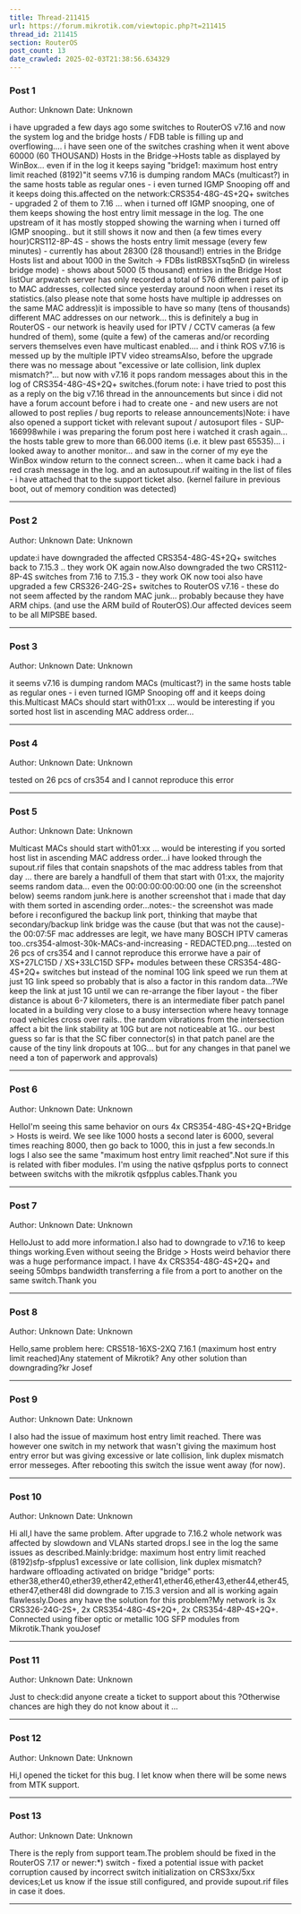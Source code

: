 ```yaml
---
title: Thread-211415
url: https://forum.mikrotik.com/viewtopic.php?t=211415
thread_id: 211415
section: RouterOS
post_count: 13
date_crawled: 2025-02-03T21:38:56.634329
---
```


### Post 1
Author: Unknown
Date: Unknown

i have upgraded a few days ago some switches to RouterOS v7.16 and now the system log and the bridge hosts / FDB table is filling up and overflowing…. i have seen one of the switches crashing when it went above 60000 (60 THOUSAND) Hosts in the Bridge->Hosts table as displayed by WinBox… even if in the log it keeps saying "bridge1: maximum host entry limit reached (8192)"it seems v7.16 is dumping random MACs (multicast?) in the same hosts table as regular ones - i even turned IGMP Snooping off and it keeps doing this.affected on the network:CRS354-48G-4S+2Q+ switches - upgraded 2 of them to 7.16 … when i turned off IGMP snooping, one of them keeps showing the host entry limit message in the log. The one upstream of it has mostly stopped showing the warning when i turned off IGMP snooping.. but it still shows it now and then (a few times every hour)CRS112-8P-4S -  shows the hosts entry limit message (every few minutes) - currently has about 28300 (28 thousand!) entries in the Bridge Hosts list and about 1000 in the Switch → FDBs listRBSXTsq5nD (in wireless bridge mode) - shows about 5000 (5 thousand) entries in the Bridge Host listOur arpwatch server has only recorded a total of 576 different pairs of ip to MAC addresses, collected since yesterday around noon when i reset its statistics.(also please note that some hosts have multiple ip addresses on the same MAC address)it is impossible to have so many (tens of thousands) different MAC addresses on our network… this is definitely a bug in RouterOS - our network is heavily used for IPTV / CCTV cameras (a few hundred of them), some (quite a few) of the cameras and/or recording servers  themselves even have multicast enabled.... and i think ROS v7.16 is messed up by the multiple IPTV video streamsAlso, before the upgrade there was no message about  "excessive or late collision, link duplex mismatch?"... but now with v7.16 it pops random messages about this in the log of CRS354-48G-4S+2Q+ switches.(forum note: i have tried to post this as a reply on the big v7.16 thread in the announcements but since i did not have a forum account before i had to create one - and new users are not allowed to post replies / bug reports to release announcements)Note: i have also opened a support ticket with relevant supout / autosuport files - SUP-166998while i was preparing the forum post here i watched it crash again… the hosts table grew to more than 66.000 items (i.e. it blew past 65535)… i looked away to another monitor… and saw in the corner of my eye the WinBox window return to the connect screen… when it came back i had a red crash message in the log. and an autosupout.rif waiting in the list of files - i have attached that to the support ticket also.  (kernel failure in previous boot,  out of memory condition was detected)

---
### Post 2
Author: Unknown
Date: Unknown

update:i have downgraded the affected CRS354-48G-4S+2Q+ switches back to 7.15.3 .. they work OK again now.Also downgraded the two CRS112-8P-4S switches from 7.16 to 7.15.3 - they work OK now tooi also have upgraded a few CRS326-24G-2S+ switches to RouterOS v7.16 - these do not seem affected by the random MAC junk... probably because they have ARM chips. (and use the ARM build of RouterOS).Our affected devices seem to be all MIPSBE based.

---
### Post 3
Author: Unknown
Date: Unknown

it seems v7.16 is dumping random MACs (multicast?) in the same hosts table as regular ones - i even turned IGMP Snooping off and it keeps doing this.Multicast MACs should start with01:xx ... would be interesting if you sorted host list in ascending MAC address order...

---
### Post 4
Author: Unknown
Date: Unknown

tested on 26 pcs of crs354 and I cannot reproduce this error

---
### Post 5
Author: Unknown
Date: Unknown

Multicast MACs should start with01:xx ... would be interesting if you sorted host list in ascending MAC address order...i have looked through the supout.rif files that contain snapshots of the mac address tables from that day ... there are barely a handfull of them that start with 01:xx, the majority seems random data... even the 00:00:00:00:00:00 one (in the screenshot below) seems random junk.here is another screenshot that i made that day with them sorted in ascending order...notes:- the screenshot was made before i reconfigured the backup link port, thinking that maybe that secondary/backup link bridge was the cause (but that was not the cause)- the 00:07:5F mac addresses are legit, we have many BOSCH IPTV cameras too..crs354-almost-30k-MACs-and-increasing - REDACTED.png....tested on 26 pcs of crs354 and I cannot reproduce this errorwe have a pair of XS+27LC15D / XS+33LC15D  SFP+ modules between these CRS354-48G-4S+2Q+ switches but instead of the nominal 10G link speed we run them at just 1G link speed so probably that is also a factor in this random data...?We keep the link at just 1G until we can re-arrange the fiber layout - the fiber distance is about 6-7 kilometers, there is an intermediate fiber patch panel located in a building very close to a busy intersection where heavy tonnage road vehicles cross over rails.. the random vibrations from the intersection affect a bit the link stability at 10G but are not noticeable at 1G.. our best guess so far is that the SC fiber connector(s) in that patch panel are the cause of the tiny link dropouts at 10G... but for any changes in that panel we need a ton of paperwork and approvals)

---
### Post 6
Author: Unknown
Date: Unknown

HelloI'm seeing this same behavior on ours 4x CRS354-48G-4S+2Q+Bridge > Hosts is weird. We see like 1000 hosts a second later is 6000, several times reaching 8000, then go back to 1000, this in just a few seconds.In logs I also see the same "maximum host entry limit reached".Not sure if this is related with fiber modules. I'm using the native qsfpplus ports to connect between switchs with the mikrotik qsfpplus cables.Thank you

---
### Post 7
Author: Unknown
Date: Unknown

HelloJust to add more information.I also had to downgrade to v7.16 to keep things working.Even without seeing the Bridge > Hosts weird behavior there was a huge performance impact. I have 4x CRS354-48G-4S+2Q+ and seeing 50mbps bandwidth transferring a file from a port to another on the same switch.Thank you

---
### Post 8
Author: Unknown
Date: Unknown

Hello,same problem here: CRS518-16XS-2XQ 7.16.1 (maximum host entry limit reached)Any statement of Mikrotik? Any other solution than downgrading?kr Josef

---
### Post 9
Author: Unknown
Date: Unknown

I also had the issue of maximum host entry limit reached. There was however one switch in my network that wasn't giving the maximum host entry error but was giving excessive or late collision, link duplex mismatch error messeges. After rebooting this switch the issue went away (for now).

---
### Post 10
Author: Unknown
Date: Unknown

Hi all,I have the same problem. After upgrade to 7.16.2 whole network was affected by slowdown and VLANs started drops.I see in the log the same issues as described.Mainly:bridge: maximum host entry limit reached (8192)sfp-sfpplus1 excessive or late collision, link duplex mismatch?hardware offloading activated on bridge "bridge" ports: ether38,ether40,ether39,ether42,ether41,ether46,ether43,ether44,ether45,ether47,ether48I did downgrade to 7.15.3 version and all is working again flawlessly.Does any have the solution for this problem?My network is 3x CRS326-24G-2S+, 2x CRS354-48G-4S+2Q+, 2x CRS354-48P-4S+2Q+. Connected using fiber optic or metallic 10G SFP modules from Mikrotik.Thank youJosef

---
### Post 11
Author: Unknown
Date: Unknown

Just to check:did anyone create a ticket to support about this ?Otherwise chances are high they do not know about it ...

---
### Post 12
Author: Unknown
Date: Unknown

Hi,I opened the ticket for this bug. I let know when there will be some news from MTK support.

---
### Post 13
Author: Unknown
Date: Unknown

There is the reply from support team.The problem should be fixed in the RouterOS 7.17 or newer:*) switch - fixed a potential issue with packet corruption caused by incorrect switch initialization on CRS3xx/5xx devices;Let us know if the issue still configured, and provide supout.rif files in case it does.

---
